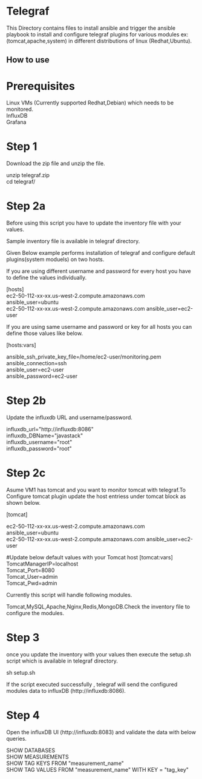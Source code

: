 # Telegraf

This Directory contains files to install ansible and trigger the ansible playbook to install and configure telegraf plugins for various modules ex:(tomcat,apache,system) in different distributions of linux (Redhat,Ubuntu).

## How to use 
# Prerequisites
  Linux VMs (Currently supported Redhat,Debian) which needs to be monitored.                                                           
  InfluxDB                                                                         
  Grafana

# Step 1
Download the zip file and unzip the file.

  unzip telegraf.zip                                                                                                                     
  cd telegraf/                                                                                                                             
 # Step 2a
 Before using this script you have to update the inventory file with your values. 

Sample inventory file is available in telegraf directory.
 
 Given Below example performs installation of telegraf and configure default plugins(system moduels) on two hosts.

 If you are using different username and password for every host you have to define the values individually. 
 
 [hosts]                                                                                                                                 
ec2-50-112-xx-xx.us-west-2.compute.amazonaws.com        ansible_user=ubuntu                                                                
ec2-50-112-xx-xx.us-west-2.compute.amazonaws.com        ansible_user=ec2-user                                                                                                                

If you are using same username and password or key for all hosts you can define those values like below.

[hosts:vars]                                                                                                                             

ansible_ssh_private_key_file=/home/ec2-user/monitoring.pem                                                                               
ansible_connection=ssh                                                                                                                   
ansible_user=ec2-user                                                                                                             
ansible_password=ec2-user                                                   

# Step 2b
Update the influxdb URL and username/password.
                                                                                                            
influxdb_url="http://influxdb:8086"                                                                                                     
influxdb_DBName="javastack"                                                                                                             
influxdb_username="root"                                                                                                         
influxdb_password="root"

# Step 2c
Asume VM1 has tomcat and you want to monitor tomcat with telegraf.To Configure tomcat plugin update the host entriess under tomcat block as shown below. 
 
[tomcat]                                                                                                                                 

ec2-50-112-xx-xx.us-west-2.compute.amazonaws.com        ansible_user=ubuntu                                                                                                 
ec2-50-112-xx-xx.us-west-2.compute.amazonaws.com          ansible_user=ec2-user                                                                                               

#Update below default values with your Tomcat host
[tomcat:vars]
TomcatManagerIP=localhost                                                                                                               
Tomcat_Port=8080                                                                                                                         
Tomcat_User=admin                                                                                                                       
Tomcat_Pwd=admin    

Currently this script will handle following modules.

Tomcat,MySQL,Apache,Nginx,Redis,MongoDB.Check the inventory file to configure the modules.                                                                                                                    

# Step 3

once you update the inventory with your values then execute the setup.sh script which is available in telegraf directory.

sh setup.sh

If the script executed successfully , telegraf will send the configured modules data to influxDB (http://influxdb:8086).

# Step 4

Open the influxDB UI (http://influxdb:8083) and validate the data with below queries.

SHOW DATABASES                                                                                                                           
SHOW MEASUREMENTS                                                                                                                       
SHOW TAG KEYS FROM "measurement_name"                                                                                                   
SHOW TAG VALUES FROM "measurement_name" WITH KEY = "tag_key"                                                                            


